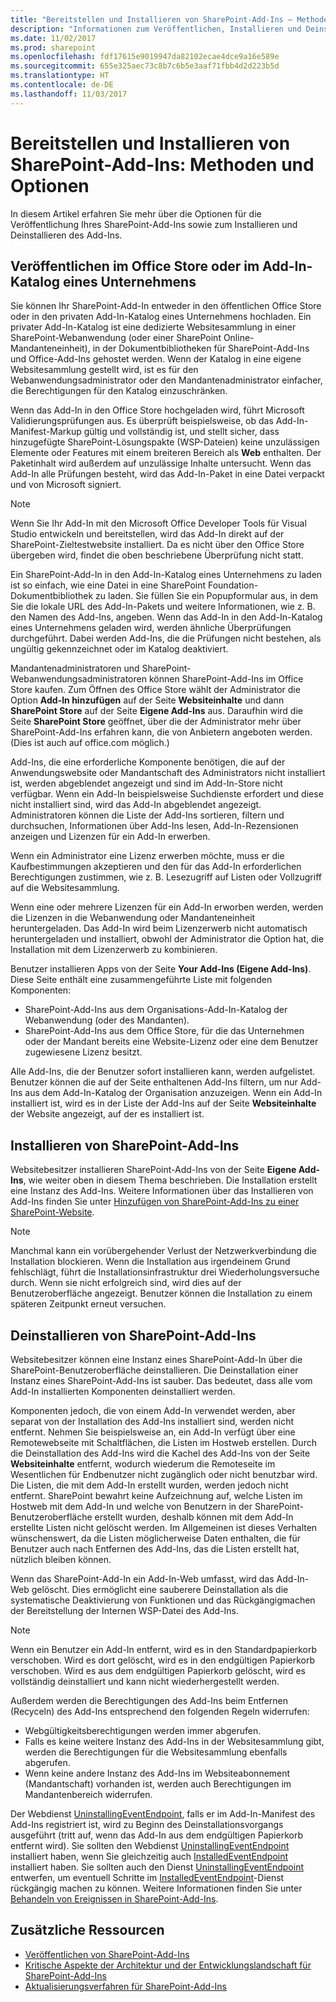 ```yaml
---
title: "Bereitstellen und Installieren von SharePoint-Add-Ins – Methoden und Optionen"
description: "Informationen zum Veröffentlichen, Installieren und Deinstallieren eines SharePoint-Add-Ins."
ms.date: 11/02/2017
ms.prod: sharepoint
ms.openlocfilehash: fdf17615e9019947da82102ecae4dce9a16e589e
ms.sourcegitcommit: 655e325aec73c8b7c6b5e3aaf71fbb4d2d223b5d
ms.translationtype: HT
ms.contentlocale: de-DE
ms.lasthandoff: 11/03/2017
---
```

# <a name="deploying-and-installing-sharepoint-add-ins-methods-and-options"></a>Bereitstellen und Installieren von SharePoint-Add-Ins: Methoden und Optionen

In diesem Artikel erfahren Sie mehr über die Optionen für die Veröffentlichung Ihres SharePoint-Add-Ins sowie zum Installieren und Deinstallieren des Add-Ins.

<a name="MarketOrCatalog"> </a>
## <a name="publishing-to-the-office-store-or-an-organizations-add-in-catalog"></a>Veröffentlichen im Office Store oder im Add-In-Katalog eines Unternehmens

Sie können Ihr SharePoint-Add-In entweder in den öffentlichen Office Store oder in den privaten Add-In-Katalog eines Unternehmens hochladen. Ein privater Add-In-Katalog ist eine dedizierte Websitesammlung in einer SharePoint-Webanwendung (oder einer SharePoint Online-Mandanteneinheit), in der Dokumentbibliotheken für SharePoint-Add-Ins und Office-Add-Ins gehostet werden. Wenn der Katalog in eine eigene Websitesammlung gestellt wird, ist es für den Webanwendungsadministrator oder den Mandantenadministrator einfacher, die Berechtigungen für den Katalog einzuschränken. 

Wenn das Add-In in den Office Store hochgeladen wird, führt Microsoft Validierungsprüfungen aus. Es überprüft beispielsweise, ob das Add-In-Manifest-Markup gültig und vollständig ist, und stellt sicher, dass hinzugefügte SharePoint-Lösungspakte (WSP-Dateien) keine unzulässigen Elemente oder Features mit einem breiteren Bereich als **Web** enthalten. Der Paketinhalt wird außerdem auf unzulässige Inhalte untersucht. Wenn das Add-In alle Prüfungen besteht, wird das Add-In-Paket in eine Datei verpackt und von Microsoft signiert. 

> [!NOTE]
> Wenn Sie Ihr Add-In mit den Microsoft Office Developer Tools für Visual Studio entwickeln und bereitstellen, wird das Add-In direkt auf der SharePoint-Zieltestwebsite installiert. Da es nicht über den Office Store übergeben wird, findet die oben beschriebene Überprüfung nicht statt.

Ein SharePoint-Add-In in den Add-In-Katalog eines Unternehmens zu laden ist so einfach, wie eine Datei in eine SharePoint Foundation-Dokumentbibliothek zu laden. Sie füllen Sie ein Popupformular aus, in dem Sie die lokale URL des Add-In-Pakets und weitere Informationen, wie z. B. den Namen des Add-Ins, angeben. Wenn das Add-In in den Add-In-Katalog eines Unternehmens geladen wird, werden ähnliche Überprüfungen durchgeführt. Dabei werden Add-Ins, die die Prüfungen nicht bestehen, als ungültig gekennzeichnet oder im Katalog deaktiviert. 

Mandantenadministratoren und SharePoint-Webanwendungsadministratoren können SharePoint-Add-Ins im Office Store kaufen. Zum Öffnen des Office Store wählt der Administrator die Option **Add-In hinzufügen** auf der Seite **Websiteinhalte** und dann **SharePoint Store** auf der Seite **Eigene Add-Ins** aus. Daraufhin wird die Seite **SharePoint Store** geöffnet, über die der Administrator mehr über SharePoint-Add-Ins erfahren kann, die von Anbietern angeboten werden. (Dies ist auch auf office.com möglich.) 

Add-Ins, die eine erforderliche Komponente benötigen, die auf der Anwendungswebsite oder Mandantschaft des Administrators nicht installiert ist, werden abgeblendet angezeigt und sind im Add-In-Store nicht verfügbar. Wenn ein Add-In beispielsweise Suchdienste erfordert und diese nicht installiert sind, wird das Add-In abgeblendet angezeigt. Administratoren können die Liste der Add-Ins sortieren, filtern und durchsuchen, Informationen über Add-Ins lesen, Add-In-Rezensionen anzeigen und Lizenzen für ein Add-In erwerben.

Wenn ein Administrator eine Lizenz erwerben möchte, muss er die Kaufbestimmungen akzeptieren und den für das Add-In erforderlichen Berechtigungen zustimmen, wie z. B. Lesezugriff auf Listen oder Vollzugriff auf die Websitesammlung. 

Wenn eine oder mehrere Lizenzen für ein Add-In erworben werden, werden die Lizenzen in die Webanwendung oder Mandanteneinheit heruntergeladen. Das Add-In wird beim Lizenzerwerb nicht automatisch heruntergeladen und installiert, obwohl der Administrator die Option hat, die Installation mit dem Lizenzerwerb zu kombinieren.

Benutzer installieren Apps von der Seite **Your Add-Ins (Eigene Add-Ins)**. Diese Seite enthält eine zusammengeführte Liste mit folgenden Komponenten:

- SharePoint-Add-Ins aus dem Organisations-Add-In-Katalog der Webanwendung (oder des Mandanten).
- SharePoint-Add-Ins aus dem Office Store, für die das Unternehmen oder der Mandant bereits eine Website-Lizenz oder eine dem Benutzer zugewiesene Lizenz besitzt.

Alle Add-Ins, die der Benutzer sofort installieren kann, werden aufgelistet. Benutzer können die auf der Seite enthaltenen Add-Ins filtern, um nur Add-Ins aus dem Add-In-Katalog der Organisation anzuzeigen. Wenn ein Add-In installiert ist, wird es in der Liste der Add-Ins auf der Seite **Websiteinhalte** der Website angezeigt, auf der es installiert ist.

<a name="Installing"> </a>
## <a name="installing-sharepoint-add-ins"></a>Installieren von SharePoint-Add-Ins

Websitebesitzer installieren SharePoint-Add-Ins von der Seite **Eigene Add-Ins**, wie weiter oben in diesem Thema beschrieben. Die Installation erstellt eine Instanz des Add-Ins. Weitere Informationen über das Installieren von Add-Ins finden Sie unter  [Hinzufügen von SharePoint-Add-Ins zu einer SharePoint-Website](https://technet.microsoft.com/de-DE/library/fp161231.aspx). 
 
> [!NOTE]
> Manchmal kann ein vorübergehender Verlust der Netzwerkverbindung die Installation blockieren. Wenn die Installation aus irgendeinem Grund fehlschlägt, führt die Installationsinfrastruktur drei Wiederholungsversuche durch. Wenn sie nicht erfolgreich sind, wird dies auf der Benutzeroberfläche angezeigt. Benutzer können die Installation zu einem späteren Zeitpunkt erneut versuchen. 

<a name="Uninstalling"> </a>
## <a name="uninstalling-sharepoint-add-ins"></a>Deinstallieren von SharePoint-Add-Ins

Websitebesitzer können eine Instanz eines SharePoint-Add-In über die SharePoint-Benutzeroberfläche deinstallieren. Die Deinstallation einer Instanz eines SharePoint-Add-Ins ist sauber. Das bedeutet, dass alle vom Add-In installierten Komponenten deinstalliert werden. 

Komponenten jedoch, die von einem Add-In verwendet werden, aber separat von der Installation des Add-Ins installiert sind, werden nicht entfernt. Nehmen Sie beispielsweise an, ein Add-In verfügt über eine Remotewebseite mit Schaltflächen, die Listen im Hostweb erstellen. Durch die Deinstallation des Add-Ins wird die Kachel des Add-Ins von der Seite **Websiteinhalte** entfernt, wodurch wiederum die Remoteseite im Wesentlichen für Endbenutzer nicht zugänglich oder nicht benutzbar wird. Die Listen, die mit dem Add-In erstellt wurden, werden jedoch nicht entfernt. SharePoint bewahrt keine Aufzeichnung auf, welche Listen im Hostweb mit dem Add-In und welche von Benutzern in der SharePoint-Benutzeroberfläche erstellt wurden, deshalb können mit dem Add-In erstellte Listen nicht gelöscht werden. Im Allgemeinen ist dieses Verhalten wünschenswert, da die Listen möglicherweise Daten enthalten, die für Benutzer auch nach Entfernen des Add-Ins, das die Listen erstellt hat, nützlich bleiben können.

Wenn das SharePoint-Add-In ein Add-In-Web umfasst, wird das Add-In-Web gelöscht. Dies ermöglicht eine sauberere Deinstallation als die systematische Deaktivierung von Funktionen und das Rückgängigmachen der Bereitstellung der Internen WSP-Datei des Add-Ins.
 
> [!NOTE]
> Wenn ein Benutzer ein Add-In entfernt, wird es in den Standardpapierkorb verschoben. Wird es dort gelöscht, wird es in den endgültigen Papierkorb verschoben. Wird es aus dem endgültigen Papierkorb gelöscht, wird es vollständig deinstalliert und kann nicht wiederhergestellt werden. 

Außerdem werden die Berechtigungen des Add-Ins beim Entfernen (Recyceln) des Add-Ins entsprechend den folgenden Regeln widerrufen:

- Webgültigkeitsberechtigungen werden immer abgerufen.
- Falls es keine weitere Instanz des Add-Ins in der Websitesammlung gibt, werden die Berechtigungen für die Websitesammlung ebenfalls abgerufen.
- Wenn keine andere Instanz des Add-Ins im Websiteabonnement (Mandantschaft) vorhanden ist, werden auch Berechtigungen im Mandantenbereich widerrufen.

Der Webdienst [UninstallingEventEndpoint](http://msdn.microsoft.com/library/4194e44b-f2af-1db4-aad5-9b7b511b4348%28Office.15%29.aspx), falls er im Add-In-Manifest des Add-Ins registriert ist, wird zu Beginn des Deinstallationsvorgangs ausgeführt (tritt auf, wenn das Add-In aus dem endgültigen Papierkorb entfernt wird). Sie sollten den Webdienst [UninstallingEventEndpoint](http://msdn.microsoft.com/library/4194e44b-f2af-1db4-aad5-9b7b511b4348%28Office.15%29.aspx) installiert haben, wenn Sie gleichzeitig auch [InstalledEventEndpoint](http://msdn.microsoft.com/library/af9f83d8-8325-3ede-d7b0-bb82c0445eb9%28Office.15%29.aspx) installiert haben. Sie sollten auch den Dienst [UninstallingEventEndpoint](http://msdn.microsoft.com/library/4194e44b-f2af-1db4-aad5-9b7b511b4348%28Office.15%29.aspx) entwerfen, um eventuell Schritte im [InstalledEventEndpoint](http://msdn.microsoft.com/library/af9f83d8-8325-3ede-d7b0-bb82c0445eb9%28Office.15%29.aspx)-Dienst rückgängig machen zu können. Weitere Informationen finden Sie unter [Behandeln von Ereignissen in SharePoint-Add-Ins](handle-events-in-sharepoint-add-ins.md).

## <a name="additional-resources"></a>Zusätzliche Ressourcen
<a name="SP15deployinstallapps_addlresources"> </a>

-  [Veröffentlichen von SharePoint-Add-Ins](publish-sharepoint-add-ins.md)
-  [Kritische Aspekte der Architektur und der Entwicklungslandschaft für SharePoint-Add-Ins](important-aspects-of-the-sharepoint-add-in-architecture-and-development-landscap.md)
-  [Aktualisierungsverfahren für SharePoint-Add-Ins](sharepoint-add-ins-update-process.md)
    
 

